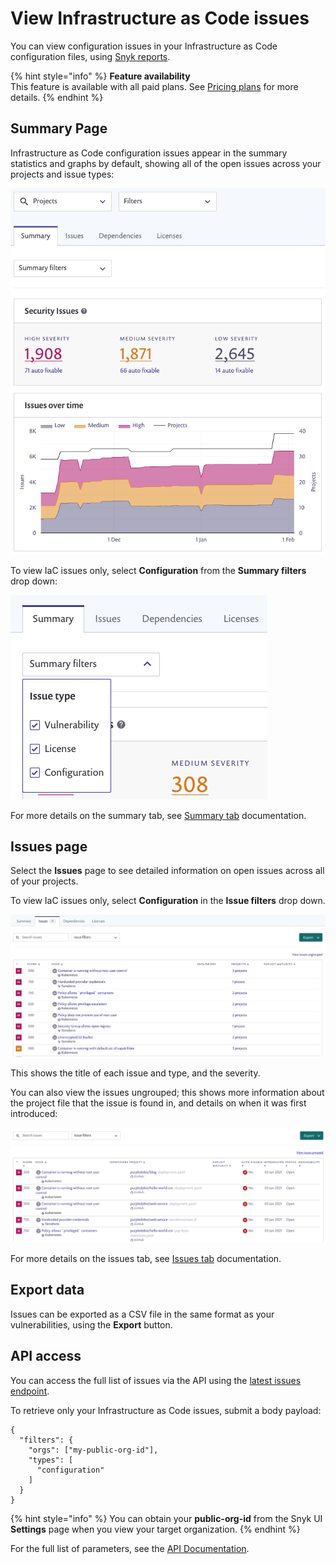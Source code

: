 # View Infrastructure as Code issues

You can view configuration issues in your Infrastructure as Code configuration files, using [Snyk reports](https://snyk.gitbook.io/user-docs/reports/reports).

{% hint style="info" %}
**Feature availability**  
This feature is available with all paid plans. See [Pricing plans](https://snyk.io/plans/) for more details.
{% endhint %}

## Summary Page

Infrastructure as Code configuration issues appear in the summary statistics and graphs by default, showing all of the open issues across your projects and issue types:

![](../../.gitbook/assets/image4.png)

To view IaC issues only, select **Configuration** from the **Summary filters** drop down:

![](../../.gitbook/assets/screenshot_2021-02-17_at_14.22.50.png)

For more details on the summary tab, see [Summary tab](https://snyk.gitbook.io/user-docs/reports-1/reports/summary-tab) documentation.

## Issues page

Select the **Issues** page to see detailed information on open issues across all of your projects.

To view IaC issues only, select **Configuration** in the **Issue filters** drop down.

![](../../.gitbook/assets/image3.png)

This shows the title of each issue and type, and the severity.

You can also view the issues ungrouped; this shows more information about the project file that the issue is found in, and details on when it was first introduced:

![](../../.gitbook/assets/image2-3-%20%281%29%20%282%29%20%282%29%20%282%29%20%283%29%20%284%29%20%284%29%20%283%29%20%284%29.png)

For more details on the issues tab, see [Issues tab](https://snyk.gitbook.io/user-docs/reports-1/reports/issues-tab) documentation.

## Export data

Issues can be exported as a CSV file in the same format as your vulnerabilities, using the **Export** button.

## API access

You can access the full list of issues via the API using the [latest issues endpoint](https://snyk.docs.apiary.io/#reference/reporting-api/latest-issues/get-list-of-latest-issues?console=1).

To retrieve only your Infrastructure as Code issues, submit a body payload:

```text
{
  "filters": {
    "orgs": ["my-public-org-id"],
    "types": [
      "configuration"
    ]
  }
}
```

{% hint style="info" %}
You can obtain your **public-org-id** from the Snyk UI **Settings** page when you view your target organization.
{% endhint %}

For the full list of parameters, see the [API Documentation](https://snyk.docs.apiary.io/#reference/reporting-api/latest-issues/get-list-of-latest-issues?console=1).

